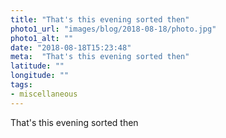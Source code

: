 ```yaml
---
title: "That's this evening sorted then"
photo1_url: "images/blog/2018-08-18/photo.jpg"
photo1_alt: ""
date: "2018-08-18T15:23:48"
meta:  "That's this evening sorted then"
latitude: ""
longitude: ""
tags:
- miscellaneous
---
```

That's this evening sorted then
